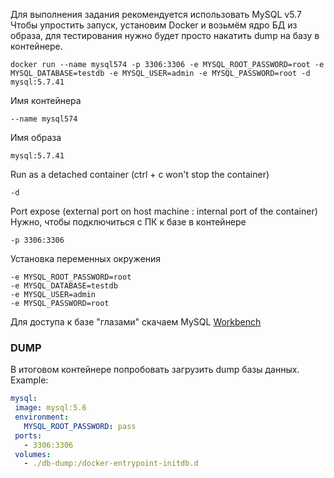 Для выполнения задания рекомендуется использовать MySQL v5.7
Чтобы упростить запуск, установим Docker и возьмём ядро БД из образа, для тестирования нужно будет просто накатить dump на базу в контейнере.

```
docker run --name mysql574 -p 3306:3306 -e MYSQL_ROOT_PASSWORD=root -e MYSQL_DATABASE=testdb -e MYSQL_USER=admin -e MYSQL_PASSWORD=root -d mysql:5.7.41
```

Имя контейнера
```
--name mysql574
```
Имя образа
```
mysql:5.7.41
```
Run as a detached container (ctrl + c won't stop the container)
```
-d
```
Port expose (external port on host machine : internal port of the container)
Нужно, чтобы подключиться с ПК к базе в контейнере
```
-p 3306:3306
```
Установка переменных окружения
```
-e MYSQL_ROOT_PASSWORD=root
-e MYSQL_DATABASE=testdb
-e MYSQL_USER=admin
-e MYSQL_PASSWORD=root
```

Для доступа к базе "глазами" скачаем MySQL [Workbench](https://dev.mysql.com/downloads/windows/installer/8.0.html)


### DUMP ###
В итоговом контейнере попробовать загрузить dump базы данных. Example:

```yaml
mysql:
 image: mysql:5.6
 environment:
   MYSQL_ROOT_PASSWORD: pass
 ports:
   - 3306:3306
 volumes:
   - ./db-dump:/docker-entrypoint-initdb.d
```
